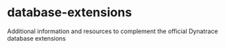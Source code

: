 # database-extensions
Additional information and resources to complement the official Dynatrace database extensions
